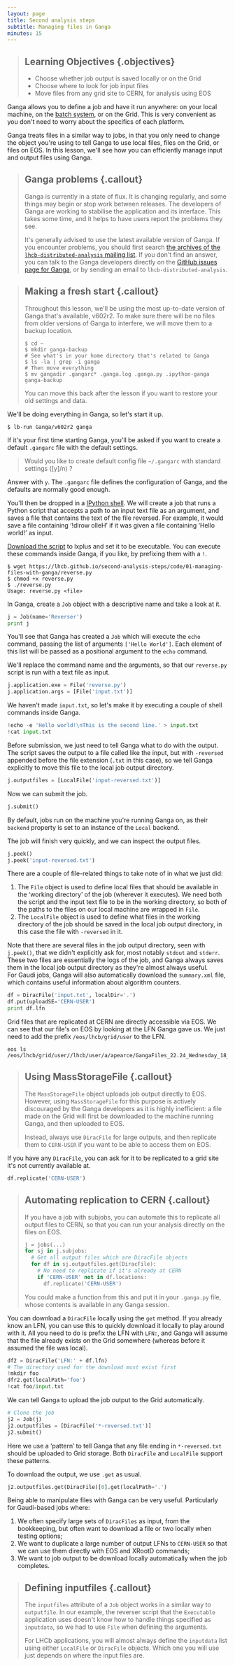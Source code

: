 ```yaml
---
layout: page
title: Second analysis steps
subtitle: Managing files in Ganga
minutes: 15
---
```


> ## Learning Objectives {.objectives}
>
> * Choose whether job output is saved locally or on the Grid
> * Choose where to look for job input files
> * Move files from any grid site to CERN, for analysis using EOS

<!--
Ganga - Tasks, DiracFile and LocalFile, alternative to MassStorageFile with
replication to CERN
Dirac - Replicating to CERN for use with EOS
Dirac CLI - downloading LFNs, finding where an LFN is replicated, finding what
grid sites are available
EOS - xrdfs local usage
-->

Ganga allows you to define a job and have it run anywhere: on your local machine,
on the [batch system][batch], or on the Grid.
This is very convenient as you don't need to worry about the specifics of each
platform.

Ganga treats files in a similar way to jobs, in that you only need to change
the object you're using to tell Ganga to use local files, files on the Grid, or
files on EOS.
In this lesson, we'll see how you can efficiently manage input and output files
using Ganga.


> ## Ganga problems {.callout}
> Ganga is currently in a state of flux. It is changing regularly, and some
> things may begin or stop work between releases. The developers of Ganga are
> working to stabilise the application and its interface. This takes some time,
> and it helps to have users report the problems they see.
>
> It's generally advised to use the latest available version of Ganga. If you
> encounter problems, you should first search [the archives of the
> `lhcb-distributed-analysis` mailing list][da-archive]. If you don't find an
> answer, you can talk to the Ganga developers directly on the [GitHub issues
> page for Ganga][ganga-issues], or by sending an email to
> `lhcb-distributed-analysis`.

> ## Making a fresh start {.callout}
> Throughout this lesson, we'll be using the most up-to-date version of Ganga
> that's available, v602r2.
> To make sure there will be no files from older versions of Ganga to interfere,
> we will move them to a backup location.
>
> ```shell
> $ cd ~
> $ mkdir ganga-backup
> # See what's in your home directory that's related to Ganga
> $ ls -la | grep -i ganga
> # Then move everything
> $ mv gangadir .gangarc* .ganga.log .ganga.py .ipython-ganga ganga-backup
> ```
>
> You can move this back after the lesson if you want to restore your old
> settings and data.

We'll be doing everything in Ganga, so let's start it up.

```shell
$ lb-run Ganga/v602r2 ganga
```

If it's your first time starting Ganga, you'll be asked if you want to create a
default `.gangarc` file with the default settings.

> Would you like to create default config file `~/.gangarc` with standard
> settings ([y]/n) ?

Answer with `y`. The `.gangarc` file defines the configuration of Ganga, and
the defaults are normally good enough.

You'll then be dropped in a [IPython shell][ipython-shell].
We will create a job that runs a Python script that accepts a path to an input
text file as an argument, and saves a file that contains the text of the file
reversed. For example, it would save a file containing ‘!dlrow olleH’ if it was
given a file containing ‘Hello world!’ as input.

[Download the script][reverse-script] to lxplus and set it to be executable.
You can execute these commands inside Ganga, if you like, by prefixing them
with a `!`.

```shell
$ wget https://lhcb.github.io/second-analysis-steps/code/01-managing-files-with-ganga/reverse.py
$ chmod +x reverse.py
$ ./reverse.py
Usage: reverse.py <file>
```

In Ganga, create a `Job` object with a descriptive name and take a look at it.

```python
j = Job(name='Reverser')
print j
```

You'll see that Ganga has created a `Job` which will execute the `echo`
command, passing the list of arguments `['Hello World']`. Each element of this
list will be passed as a positional argument to the `echo` command.

We'll replace the command name and the arguments, so that our `reverse.py`
script is run with a text file as input.

```python
j.application.exe = File('reverse.py')
j.application.args = [File('input.txt')]
```

We haven't made `input.txt`, so let's make it by executing a couple of shell
commands inside Ganga.

```python
!echo -e 'Hello world!\nThis is the second line.' > input.txt
!cat input.txt
```

Before submission, we just need to tell Ganga what to do with the output. The
script saves the output to a file called like the input, but with `-reversed`
appended before the file extension (`.txt` in this case), so we tell Ganga
explicitly to move this file to the local job output directory.

```python
j.outputfiles = [LocalFile('input-reversed.txt')]
```

Now we can submit the job.

```python
j.submit()
```

By default, jobs run on the machine you're running Ganga on, as their `backend`
property is set to an instance of the `Local` backend.

The job will finish very quickly, and we can inspect the output files.

```python
j.peek()
j.peek('input-reversed.txt')
```

There are a couple of file-related things to take note of in what we just did:

1. The `File` object is used to define local files that should be available in
   the ‘working directory’ of the job (wherever it executes). We need both the
   script and the input text file to be in the working directory, so both of
   the paths to the files on our local machine are wrapped in `File`.
2. The `LocalFile` object is used to define what files in the working directory
   of the job should be saved in the local job output directory, in this case
   the file with `-reversed` in it.

Note that there are several files in the job output directory, seen with
`j.peek()`, that we didn't explicitly ask for, most notably `stdout` and
`stderr`. These two files are essentially the logs of the job, and Ganga always
saves them in the local job output directory as they're almost always useful.  
For Gaudi jobs, Ganga will also automatically download the `summary.xml` file,
which contains useful information about algorithm counters.

```python
df = DiracFile('input.txt', localDir='.')
df.put(uploadSE='CERN-USER')
print df.lfn
```

Grid files that are replicated at CERN are directly accessible via EOS. We can
see that our file's on EOS by looking at the LFN Ganga gave us. We just need to
add the prefix `/eos/lhcb/grid/user` to the LFN.

```shell
eos ls /eos/lhcb/grid/user//lhcb/user/a/apearce/GangaFiles_22.24_Wednesday_18_May_2016
```

> ## Using MassStorageFile {.callout}
> The `MassStorageFile` object uploads job output directly to EOS. However,
> using `MassStorageFile` for this purpose is actively discouraged by the Ganga
> developers as it is highly inefficient: a file made on the Grid will first be
> downloaded to the machine running Ganga, and then uploaded to EOS.
>
> Instead, always use `DiracFile` for large outputs, and then replicate them to
> `CERN-USER` if you want to be able to access them on EOS.

If you have any `DiracFile`, you can ask for it to be replicated to a grid site
it's not currently available at.

```python
df.replicate('CERN-USER')
```

> ## Automating replication to CERN {.callout}
> If you have a job with subjobs, you can automate this to replicate all output
> files to CERN, so that you can run your analysis directly on the files on
> EOS.
>
> ```python
> j = jobs(...)
> for sj in j.subjobs:
>   # Get all output files which are DiracFile objects
>   for df in sj.outputfiles.get(DiracFile):
>     # No need to replicate if it's already at CERN
>     if 'CERN-USER' not in df.locations:
>       df.replicate('CERN-USER')
> ```
>
> You could make a function from this and put it in your `.ganga.py` file, whose
> contents is available in any Ganga session.

You can download a `DiracFile` locally using the `get` method. If you already
know an LFN, you can use this to quickly download it locally to play around
with it. All you need to do is prefix the LFN with `LFN:`, and Ganga will
assume that the file already exists on the Grid somewhere (whereas before it
assumed the file was local).

```python
df2 = DiracFile('LFN:' + df.lfn)
# The directory used for the download must exist first
!mkdir foo
dfr2.get(localPath='foo')
!cat foo/input.txt
```

We can tell Ganga to upload the job output to the Grid automatically.

```python
# Clone the job
j2 = Job(j)
j2.outputfiles = [DiracFile('*-reversed.txt')]
j2.submit()
```

Here we use a ‘pattern’ to tell Ganga that any file ending in `*-reversed.txt`
should be uploaded to Grid storage. Both `DiracFile` and `LocalFile` support
these patterns.

To download the output, we use `.get` as usual.

```python
j2.outputfiles.get(DiracFile)[0].get(localPath='.')
```

Being able to manipulate files with Ganga can be very useful. Particularly for
Gaudi-based jobs where:

1. We often specify large sets of `DiracFiles` as input, from the bookkeeping,
   but often want to download a file or two locally when testing options;
2. We want to duplicate a large number of output LFNs to `CERN-USER` so that we
   can use them directly with EOS and XRootD commands;
3. We want to job output to be download locally automatically when the job
   completes.

> ## Defining inputfiles {.callout}
> The `inputfiles` attribute of a `Job` object works in a similar way to
> `outputfile`. In our example, the reverser script that the `Executable`
> application uses doesn't know how to handle things specified as `inputdata`,
> so we had to use `File` when defining the arguments.
>
> For LHCb applications, you will almost always define the `inputdata` list
> using either `LocalFile` or `DiracFile` objects. Which one you will use just
> depends on where the input files are.

[batch]: http://information-technology.web.cern.ch/services/batch
[da-archive]: https://groups.cern.ch/group/lhcb-distributed-analysis/default.aspx
[ganga-issues]: https://github.com/ganga-devs/ganga
[ipython-shell]: https://ipython.org/ipython-doc/3/interactive/tutorial.html
[reverse-script]: code/01-managing-files-with-ganga/reverse.py
